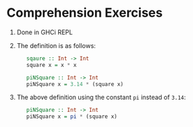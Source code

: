 # Comprehension Exercises

1. Done in GHCi REPL
2. The definition is as follows:

   ```haskell
      sqaure :: Int -> Int
      square x = x * x

      piNSquare :: Int -> Int
      piNSquare x = 3.14 * (square x)
   ```

3. The above definition using the constant `pi` instead of `3.14`:

   ```haskell
      piNSquare :: Int -> Int
      piNSquare x = pi * (square x)
   ```
